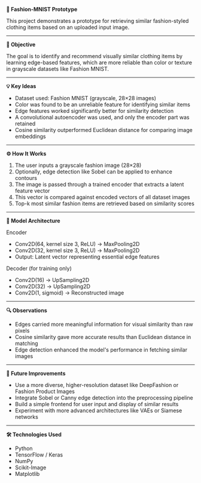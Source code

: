 **👗 Fashion-MNIST Prototype**

This project demonstrates a prototype for retrieving similar fashion-styled clothing items based on an uploaded input image.

---

**🎯 Objective**

The goal is to identify and recommend visually similar clothing items by learning edge-based features, which are more reliable than color or texture in grayscale datasets like Fashion MNIST.

---

**💡 Key Ideas**

* Dataset used: Fashion MNIST (grayscale, 28×28 images)
* Color was found to be an unreliable feature for identifying similar items
* Edge features worked significantly better for similarity detection
* A convolutional autoencoder was used, and only the encoder part was retained
* Cosine similarity outperformed Euclidean distance for comparing image embeddings

---

**⚙️ How It Works**

1. The user inputs a grayscale fashion image (28×28)
2. Optionally, edge detection like Sobel can be applied to enhance contours
3. The image is passed through a trained encoder that extracts a latent feature vector
4. This vector is compared against encoded vectors of all dataset images
5. Top-k most similar fashion items are retrieved based on similarity scores

---

**🧠 Model Architecture**

Encoder

* Conv2D(64, kernel size 3, ReLU) → MaxPooling2D
* Conv2D(32, kernel size 3, ReLU) → MaxPooling2D
* Output: Latent vector representing essential edge features

Decoder (for training only)

* Conv2D(16) → UpSampling2D
* Conv2D(32) → UpSampling2D
* Conv2D(1, sigmoid) → Reconstructed image

---

**🔍 Observations**

* Edges carried more meaningful information for visual similarity than raw pixels
* Cosine similarity gave more accurate results than Euclidean distance in matching
* Edge detection enhanced the model's performance in fetching similar images

---

**🚀 Future Improvements**

* Use a more diverse, higher-resolution dataset like DeepFashion or Fashion Product Images
* Integrate Sobel or Canny edge detection into the preprocessing pipeline
* Build a simple frontend for user input and display of similar results
* Experiment with more advanced architectures like VAEs or Siamese networks

---

**🛠 Technologies Used**

* Python
* TensorFlow / Keras
* NumPy
* Scikit-Image
* Matplotlib

